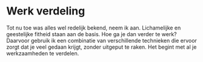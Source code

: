 # Werk verdeling

Tot nu toe was alles wel redelijk bekend, neem ik aan. Lichamelijke en geestelijke fitheid staan aan de basis. Hoe ga je dan verder te werk?
Daarvoor gebruik ik een combinatie van verschillende technieken die ervoor zorgt dat je veel gedaan krijgt, zonder uitgeput te raken. Het begint met al je werkzaamheden te verdelen.

